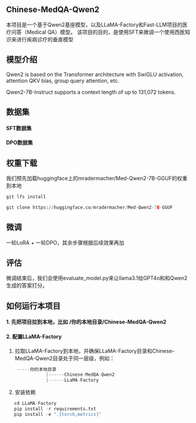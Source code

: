 ## Chinese-MedQA-Qwen2
本项目是一个基于Qwen2基座模型，以及LLaMA-Factory和Fast-LLM项目的医疗问答（Medical QA）模型。
该项目的目的，是使用SFT来微调一个使用西医知识来进行疾病诊疗的垂直模型


## 模型介绍
Qwen2 is based on the Transformer architecture with SwiGLU activation, attention QKV bias, group query attention, etc.

Qwen2-7B-Instruct supports a context length of up to 131,072 tokens.


## 数据集

#### SFT数据集


#### DPO数据集



## 权重下载
我们预先加载huggingface上的mradermacher/Med-Qwen2-7B-GGUF的权重到本地
```python
git lfs install
```
```python
git clone https://huggingface.co/mradermacher/Med-Qwen2-7B-GGUF
```

## 微调
一轮LoRA + 一轮DPO，其余步骤根据后续效果再加




## 评估
微调结束后，我们会使用evaluate_model.py来让llama3.1给GPT4o和和Qwen2生成的答案打分。



## 如何运行本项目
#### 1. 先把项目拉到本地，比如 /你的本地目录/Chinese-MedQA-Qwen2

#### 2. 配置LLaMA-Factory
1. 拉取LLaMA-Factory到本地，并确保LLaMA-Factory目录和Chinese-MedQA-Qwen2目录处于同一层级，例如：
 ```python  
     -----你的本地目录
                |------Chinese-MedQA-Qwen2
                |------LLaMA-Factory
```


2. 安装依赖
 ```python  
    cd LLaMA-Factory
    pip install -r requirements.txt
    pip install -e ".[torch,metrics]"
```

    
